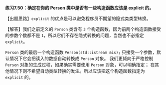 **练习7.50：确定在你的 Person 类中是否有一些构造函数应该是 explicit 的。**

【出题思路】`explicit` 的优点是可以避免程序员不期望的隐式类类型转换。

【解答】我们之前定义的 `Person` 类含有 `3` 个构造函数，因为前两个构造函数接受的参数个数都不是 `1`，所以它们不存在隐式转换的问题，当然也不必指定 `explicit`。

`Person` 类的最后一个构造函数 `Person(std::istream &is);` 只接受一个参数，默认情况下它会把读入的数据自动转换成 `Person` 对象。
我们更倾向于严格控制 `Person` 对象的生成过程，如果确实需要使用 `Person` 对象，可以明确指定；
在其他情况下则不希望自动类型转换的发生。所以应该把这个构造函数指定为 `explicit` 的。
